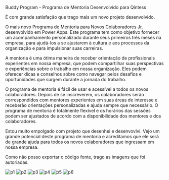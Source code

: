 Buddy Program - Programa de Mentoria Desenvolvido para Qintess

É com grande satisfação que trago mais um novo projeto desenvolvido. 

O mais novo Programa de Mentoria para Novos Colaboradores Jr, desenvolvido em Power Apps. Este programa tem como objetivo fornecer um acompanhamento personalizado durante seus primeiros três meses na empresa, para ajudá-los a se ajustarem à cultura e aos processos da organização e para impulsionar suas carreiras.

A mentoria é uma ótima maneira de receber orientação de profissionais experientes em nossa empresa, que podem compartilhar suas perspectivas e experiências sobre o trabalho em nossa organização. Eles podem oferecer dicas e conselhos sobre como navegar pelos desafios e oportunidades que surgem durante a jornada do trabalho.

O programa de mentoria é fácil de usar e acessível a todos os novos colaboradores. Depois de se inscreverem, os colaboradores serão correspondidos com mentores experientes em suas áreas de interesse e receberão orientações personalizadas e ajuda sempre que necessário. O programa de mentoria é totalmente flexível e os horários das sessões podem ser ajustados de acordo com a disponibilidade dos mentores e dos colaboradores.

Estou muito empolgado com projeto que desenhei e desenvovlvi. Vejo um grande potencial deste programa de mentoria e acreditamos que ele será de grande ajuda para todos os novos colaboradores que ingressam em nossa empresa. 

Como não posso exportar o código fonte, trago as imagens que foi autoriadas. 

![p1](https://user-images.githubusercontent.com/45408379/231256465-ae8d0280-e7ed-46d7-b513-a60f52192627.PNG)
![p2](https://user-images.githubusercontent.com/45408379/231256475-bcb513c0-6000-44cd-a550-b010fa4c83ab.PNG)
![p3](https://user-images.githubusercontent.com/45408379/231256481-8d5ff001-dadd-48e3-92bd-dc5c0680dad7.PNG)
![p4](https://user-images.githubusercontent.com/45408379/231256491-168afcac-1c63-4000-894e-a4150281b252.PNG)
![p5](https://user-images.githubusercontent.com/45408379/231256496-1a94b659-6bc0-414d-9b56-ec899f0fa5ad.PNG)
![p6](https://user-images.githubusercontent.com/45408379/231257772-b6dfb191-8a8c-4064-9655-e928d6f46697.PNG)
